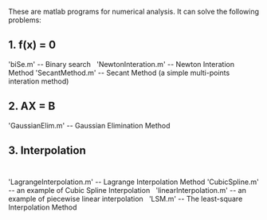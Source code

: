   These are matlab programs for numerical analysis. 
  It can solve the following problems: 

## 1. f(x) = 0 
  'biSe.m'                            -- Binary search  
  'NewtonInteration.m'                -- Newton Interation Method 
  'SecantMethod.m'                    -- Secant Method (a simple multi-points interation method)

## 2. AX = B  
  'GaussianElim.m'                    -- Gaussian Elimination Method 

## 3. Interpolation <br> 
  'LagrangeInterpolation.m'           -- Lagrange Interpolation Method 
  'CubicSpline.m'                     -- an example of Cubic Spline Interpolation  
  'linearInterpolation.m'             -- an example of piecewise linear interpolation  
  'LSM.m'                             -- The least-square Interpolation Method 

